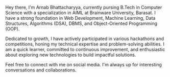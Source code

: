 Hey there, I'm Arnab Bhattacharyya, currently pursing B.Tech in Computer Science with a specialization in AIML at Brainware University, Barasat. I have a strong foundation in Web Development, Machine Learning, Data Structures, Algorithms (DSA), DBMS, and Object-Oriented Programming (OOP).

Dedicated to growth, I have actively participated in various hackathons and competitions, honing my technical expertise and problem-solving abilities. I am a quick learner, committed to continuous improvement, and enthusiastic about exploring new technologies to build impactful solutions.

Feel free to connect with me on social media. I'm always up for interesting conversations and collaborations.
